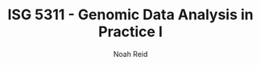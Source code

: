 --- 
title: "ISG 5311 - Genomic Data Analysis in Practice I"
author: "Noah Reid"
site: bookdown::bookdown_site
# output: bookdown::gitbook
documentclass: book
bibliography: [book.bib, packages.bib]
biblio-style: apalike
link-citations: yes
github-repo: isg-certificate/ISG5311
description: "ISG 5311 Exercises"
---